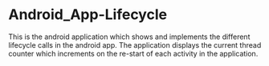 # Android_App-Lifecycle

This is the android application which shows and implements the different lifecycle calls in the android app. The application displays the current thread counter which increments on the re-start of each activity in the application. 
